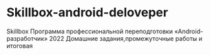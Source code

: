 # Skillbox-android-deloveper
Skillbox Программа профессиональной переподготовки «Android-разработчик» 2022
Домашние задания,промежуточные работы и итоговая 


